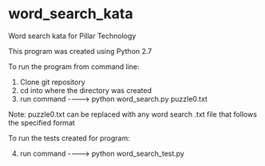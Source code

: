 # word_search_kata
Word search kata for Pillar Technology

This program was created using Python 2.7

To run the program from command line:

1. Clone git repository
2. cd into where the directory was created
3. run command ----> python word_search.py puzzle0.txt 

Note: puzzle0.txt can be replaced with any word search .txt file that follows the specified format

To run the tests created for program:

4. run command ----> python word_search_test.py 